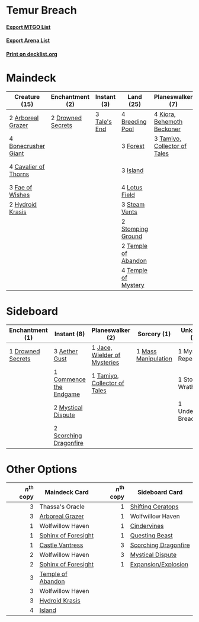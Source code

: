 # Temur Breach

#### [Export MTGO List](../collection/Temur%20Breach/Temur%20Breach.txt)
#### [Export Arena List](../collection/Temur%20Breach/Temur%20Breach_arena.txt)
#### [Print on decklist.org](http://decklist.org/?deckmain=2%09Arboreal%20Grazer%0A4%09Bonecrusher%20Giant%0A4%09Breeding%20Pool%0A4%09Cavalier%20of%20Thorns%0A2%09Drowned%20Secrets%0A3%09Fae%20of%20Wishes%0A3%09Forest%0A2%09Hydroid%20Krasis%0A3%09Island%0A4%09Kiora,%20Behemoth%20Beckoner%0A4%09Lotus%20Field%0A3%09Steam%20Vents%0A2%09Stomping%20Ground%0A3%09Tale's%20End%0A3%09Tamiyo,%20Collector%20of%20Tales%0A2%09Temple%20of%20Abandon%0A4%09Temple%20of%20Mystery%0A2%09Thassa's%20Oracle%0A2%09Underworld%20Breach%0A4%09Uro,%20Titan%20of%20Nature's%20Wrath&deckside=3%09Aether%20Gust%0A1%09Commence%20the%20Endgame%0A1%09Drowned%20Secrets%0A1%09Jace,%20Wielder%20of%20Mysteries%0A1%09Mass%20Manipulation%0A1%09Mystic%20Repeal%0A2%09Mystical%20Dispute%0A2%09Scorching%20Dragonfire%0A1%09Storm's%20Wrath%0A1%09Tamiyo,%20Collector%20of%20Tales%0A1%09Underworld%20Breach)
# Maindeck

|                                         Creature (15)                                         |                                      Enchantment (2)                                       |                                      Instant (3)                                      |                                          Land (25)                                           |                                           Planeswalker (7)                                            |         Unknown (8)          |
|-----------------------------------------------------------------------------------------------|--------------------------------------------------------------------------------------------|---------------------------------------------------------------------------------------|----------------------------------------------------------------------------------------------|-------------------------------------------------------------------------------------------------------|------------------------------|
|2 [Arboreal Grazer](http://gatherer.wizards.com/Pages/Card/Details.aspx?multiverseid=461076)   |2 [Drowned Secrets](http://gatherer.wizards.com/Pages/Card/Details.aspx?multiverseid=452789)|3 [Tale's End](http://gatherer.wizards.com/Pages/Card/Details.aspx?multiverseid=466831)|4 [Breeding Pool](http://gatherer.wizards.com/Pages/Card/Details.aspx?multiverseid=97088)     |4 [Kiora, Behemoth Beckoner](http://gatherer.wizards.com/Pages/Card/Details.aspx?multiverseid=461159)  |2 Thassa's Oracle             |
|4 [Bonecrusher Giant](http://gatherer.wizards.com/Pages/Card/Details.aspx?multiverseid=473077) |                                                                                            |                                                                                       |3 [Forest](http://gatherer.wizards.com/Pages/Card/Details.aspx?multiverseid=439860)           |3 [Tamiyo, Collector of Tales](http://gatherer.wizards.com/Pages/Card/Details.aspx?multiverseid=461147)|2 Underworld Breach           |
|4 [Cavalier of Thorns](http://gatherer.wizards.com/Pages/Card/Details.aspx?multiverseid=466921)|                                                                                            |                                                                                       |3 [Island](http://gatherer.wizards.com/Pages/Card/Details.aspx?multiverseid=439857)           |                                                                                                       |4 Uro, Titan of Nature's Wrath|
|3 [Fae of Wishes](http://gatherer.wizards.com/Pages/Card/Details.aspx?multiverseid=473006)     |                                                                                            |                                                                                       |4 [Lotus Field](http://gatherer.wizards.com/Pages/Card/Details.aspx?multiverseid=467003)      |                                                                                                       |                              |
|2 [Hydroid Krasis](http://gatherer.wizards.com/Pages/Card/Details.aspx?multiverseid=457327)    |                                                                                            |                                                                                       |3 [Steam Vents](http://gatherer.wizards.com/Pages/Card/Details.aspx?multiverseid=405109)      |                                                                                                       |                              |
|                                                                                               |                                                                                            |                                                                                       |2 [Stomping Ground](http://gatherer.wizards.com/Pages/Card/Details.aspx?multiverseid=405110)  |                                                                                                       |                              |
|                                                                                               |                                                                                            |                                                                                       |2 [Temple of Abandon](http://gatherer.wizards.com/Pages/Card/Details.aspx?multiverseid=373711)|                                                                                                       |                              |
|                                                                                               |                                                                                            |                                                                                       |4 [Temple of Mystery](http://gatherer.wizards.com/Pages/Card/Details.aspx?multiverseid=373571)|                                                                                                       |                              |


# Sideboard

|                                      Enchantment (1)                                       |                                           Instant (8)                                           |                                           Planeswalker (2)                                            |                                         Sorcery (1)                                          |    Unknown (3)    |
|--------------------------------------------------------------------------------------------|-------------------------------------------------------------------------------------------------|-------------------------------------------------------------------------------------------------------|----------------------------------------------------------------------------------------------|-------------------|
|1 [Drowned Secrets](http://gatherer.wizards.com/Pages/Card/Details.aspx?multiverseid=452789)|3 [Aether Gust](http://gatherer.wizards.com/Pages/Card/Details.aspx?multiverseid=466796)         |1 [Jace, Wielder of Mysteries](http://gatherer.wizards.com/Pages/Card/Details.aspx?multiverseid=460981)|1 [Mass Manipulation](http://gatherer.wizards.com/Pages/Card/Details.aspx?multiverseid=457186)|1 Mystic Repeal    |
|                                                                                            |1 [Commence the Endgame](http://gatherer.wizards.com/Pages/Card/Details.aspx?multiverseid=460972)|1 [Tamiyo, Collector of Tales](http://gatherer.wizards.com/Pages/Card/Details.aspx?multiverseid=461147)|                                                                                              |1 Storm's Wrath    |
|                                                                                            |2 [Mystical Dispute](http://gatherer.wizards.com/Pages/Card/Details.aspx?multiverseid=473020)    |                                                                                                       |                                                                                              |1 Underworld Breach|
|                                                                                            |2 [Scorching Dragonfire](http://gatherer.wizards.com/Pages/Card/Details.aspx?multiverseid=473101)|                                                                                                       |                                                                                              |                   |


# Other Options

|*n*<sup>th</sup> copy|                                        Maindeck Card                                         |*n*<sup>th</sup> copy|                                        Sideboard Card                                         |
|--------------------:|----------------------------------------------------------------------------------------------|--------------------:|-----------------------------------------------------------------------------------------------|
|                    3|Thassa's Oracle                                                                               |                    1|[Shifting Ceratops](http://gatherer.wizards.com/Pages/Card/Details.aspx?multiverseid=466948)   |
|                    3|[Arboreal Grazer](http://gatherer.wizards.com/Pages/Card/Details.aspx?multiverseid=461076)    |                    1|Wolfwillow Haven                                                                               |
|                    1|Wolfwillow Haven                                                                              |                    1|[Cindervines](http://gatherer.wizards.com/Pages/Card/Details.aspx?multiverseid=457305)         |
|                    1|[Sphinx of Foresight](http://gatherer.wizards.com/Pages/Card/Details.aspx?multiverseid=457199)|                    1|[Questing Beast](http://gatherer.wizards.com/Pages/Card/Details.aspx?multiverseid=473133)      |
|                    1|[Castle Vantress](http://gatherer.wizards.com/Pages/Card/Details.aspx?multiverseid=473204)    |                    3|[Scorching Dragonfire](http://gatherer.wizards.com/Pages/Card/Details.aspx?multiverseid=473101)|
|                    2|Wolfwillow Haven                                                                              |                    3|[Mystical Dispute](http://gatherer.wizards.com/Pages/Card/Details.aspx?multiverseid=473020)    |
|                    2|[Sphinx of Foresight](http://gatherer.wizards.com/Pages/Card/Details.aspx?multiverseid=457199)|                    1|[Expansion/Explosion](http://gatherer.wizards.com/Pages/Card/Details.aspx?multiverseid=452974) |
|                    3|[Temple of Abandon](http://gatherer.wizards.com/Pages/Card/Details.aspx?multiverseid=373711)  |                     |                                                                                               |
|                    3|Wolfwillow Haven                                                                              |                     |                                                                                               |
|                    3|[Hydroid Krasis](http://gatherer.wizards.com/Pages/Card/Details.aspx?multiverseid=457327)     |                     |                                                                                               |
|                    4|[Island](http://gatherer.wizards.com/Pages/Card/Details.aspx?multiverseid=439857)             |                     |                                                                                               |

